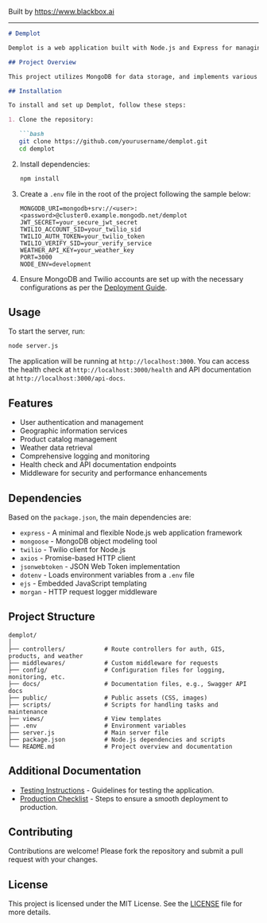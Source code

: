 
Built by https://www.blackbox.ai

---

```markdown
# Demplot

Demplot is a web application built with Node.js and Express for managing various functionalities such as user authentication, geographic information systems (GIS), product data, and weather information. It integrates with external services like Twilio for phone verification and OpenWeatherMap for weather data.

## Project Overview

This project utilizes MongoDB for data storage, and implements various middleware and logging features to enhance functionality and security. It also provides a health check endpoint and API documentation for easy navigation of the services.

## Installation

To install and set up Demplot, follow these steps:

1. Clone the repository:

   ```bash
   git clone https://github.com/yourusername/demplot.git
   cd demplot
   ```

2. Install dependencies:

   ```bash
   npm install
   ```

3. Create a `.env` file in the root of the project following the sample below:

   ```
   MONGODB_URI=mongodb+srv://<user>:<password>@cluster0.example.mongodb.net/demplot
   JWT_SECRET=your_secure_jwt_secret
   TWILIO_ACCOUNT_SID=your_twilio_sid
   TWILIO_AUTH_TOKEN=your_twilio_token
   TWILIO_VERIFY_SID=your_verify_service
   WEATHER_API_KEY=your_weather_key
   PORT=3000
   NODE_ENV=development
   ```

4. Ensure MongoDB and Twilio accounts are set up with the necessary configurations as per the [Deployment Guide](DEPLOYMENT_GUIDE.md).

## Usage

To start the server, run:

```bash
node server.js
```

The application will be running at `http://localhost:3000`. You can access the health check at `http://localhost:3000/health` and API documentation at `http://localhost:3000/api-docs`.

## Features

- User authentication and management
- Geographic information services
- Product catalog management
- Weather data retrieval
- Comprehensive logging and monitoring
- Health check and API documentation endpoints
- Middleware for security and performance enhancements

## Dependencies

Based on the `package.json`, the main dependencies are:

- `express` - A minimal and flexible Node.js web application framework
- `mongoose` - MongoDB object modeling tool
- `twilio` - Twilio client for Node.js
- `axios` - Promise-based HTTP client
- `jsonwebtoken` - JSON Web Token implementation
- `dotenv` - Loads environment variables from a `.env` file
- `ejs` - Embedded JavaScript templating
- `morgan` - HTTP request logger middleware

## Project Structure

```
demplot/
│
├── controllers/           # Route controllers for auth, GIS, products, and weather
├── middlewares/           # Custom middleware for requests
├── config/                # Configuration files for logging, monitoring, etc.
├── docs/                  # Documentation files, e.g., Swagger API docs
├── public/                # Public assets (CSS, images)
├── scripts/               # Scripts for handling tasks and maintenance
├── views/                 # View templates
├── .env                   # Environment variables
├── server.js              # Main server file
├── package.json           # Node.js dependencies and scripts
└── README.md              # Project overview and documentation
```

## Additional Documentation

- [Testing Instructions](TEST_INSTRUCTIONS.md) - Guidelines for testing the application.
- [Production Checklist](PRODUCTION_CHECKLIST.md) - Steps to ensure a smooth deployment to production.

## Contributing

Contributions are welcome! Please fork the repository and submit a pull request with your changes.

## License

This project is licensed under the MIT License. See the [LICENSE](LICENSE) file for more details.
```